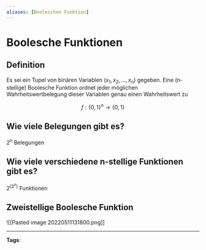 ```yaml
---
aliases: [Booleschen Funktion]
---
```


# Boolesche Funktionen

## Definition

Es sei ein Tupel von binären Variablen $\left(x_{1}, x_{2}, \ldots, x_{n}\right)$ gegeben. Eine (n-stellige) Boolesche Funktion ordnet jeder möglichen Wahrheitswertbelegung dieser Variablen genau einen Wahrheitswert zu

$$
f:\{0,1\}^{n} \rightarrow\{0,1\}
$$

## Wie viele Belegungen gibt es?

$2^{n}$ Belegungen

## Wie viele verschiedene n-stellige Funktionen gibt es?

$2^{\left(2^{n}\right)}$ Funktionen

## Zweistellige Boolesche Funktion

![[Pasted image 20220511131800.png]]

---

**Tags**:
